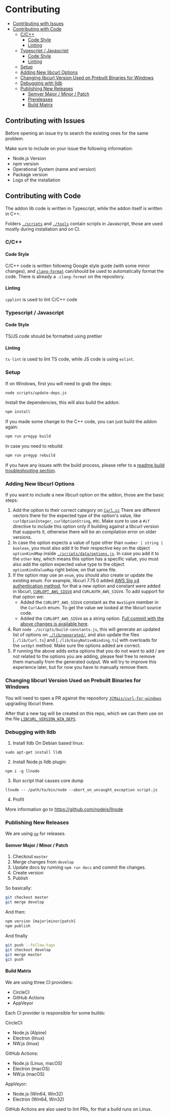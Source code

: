 # Contributing<!-- omit in toc -->

- [Contributing with Issues](#contributing-with-issues)
- [Contributing with Code](#contributing-with-code)
  - [C/C++](#cc)
    - [Code Style](#code-style)
    - [Linting](#linting)
  - [Typescript / Javascript](#typescript--javascript)
    - [Code Style](#code-style-1)
    - [Linting](#linting-1)
  - [Setup](#setup)
  - [Adding New libcurl Options](#adding-new-libcurl-options)
  - [Changing libcurl Version Used on Prebuilt Binaries for Windows](#changing-libcurl-version-used-on-prebuilt-binaries-for-windows)
  - [Debugging with lldb](#debugging-with-lldb)
  - [Publishing New Releases](#publishing-new-releases)
    - [Semver Major / Minor / Patch](#semver-major--minor--patch)
    - [Prereleases](#prereleases)
    - [Build Matrix](#build-matrix)

## Contributing with Issues

Before opening an issue try to search the existing ones for the same problem.

Make sure to include on your issue the following information:

- Node.js Version
- npm version
- Operational System (name and version)
- Package version
- Logs of the installation

## Contributing with Code

The addon lib code is written in Typescript, while the addon itself is written in C++.

Folders [`./scripts`](./scripts) and [`./tools`](./tools) contain scripts in Javascript, those are used mostly during installation and on CI.

### C/C++

#### Code Style

C/C++ code is written following Google style guide (with some minor changes), and [`clang-format`](https://clang.llvm.org/docs/ClangFormat.html) can/should be used to automatically format the code. There is already a `.clang-format` on the repository.

#### Linting

`cpplint` is used to lint C/C++ code

### Typescript / Javascript

#### Code Style

TS/JS code should be formatted using prettier

#### Linting

`ts-lint` is used to lint TS code, while JS code is using `eslint`.

### Setup

If on Windows, first you will need to grab the deps:

```sh
node scripts/update-deps.js
```

Install the dependencies, this will also build the addon:

```sh
npm install
```

If you made some change to the C++ code, you can just build the addon again:

```sh
npm run pregyp build
```

In case you need to rebuild:

```sh
npm run pregyp rebuild
```

If you have any issues with the build process, please refer to a [readme build troubleshooting section](https://github.com/JCMais/node-libcurl#important-notes-on-prebuilt-binaries--direct-installation).

### Adding New libcurl Options

If you want to include a new libcurl option on the addon, those are the basic steps:

1. Add the option to their correct category on [`Curl.cc`](./src/Curl.cc)
   There are different vectors there for the expected type of the option's value, like `curlOptionInteger`, `curlOptionString`, etc.
   Make sure to use a `#if` directive to include this option only if building against a libcurl version that supports it, otherwise there will be an compilation error on older versions.
2. In case the option expects a value of type other than `number | string | boolean`, you must also add it to their respective key on the object `optionKindMap` inside [`./scripts/data/options.js`](./scripts/data/options.js). In case you add it to the `other` key, which means this option has a specific value, you must also add the option expected value type to the object `optionKindValueMap` right below, on that same file.
3. If the option may use an `enum`, you should also create or update the existing enum. For example, libcurl 7.75.0 added [AWS Sig v4 authentication method](https://curl.se/bug/?i=5703), for that a new option and constant were added in libcurl, [`CURLOPT_AWS_SIGV4`](https://curl.se/libcurl/c/CURLOPT_AWS_SIGV4.html) and `CURLAUTH_AWS_SIGV4`. To add support for that option we:
   - Added the `CURLOPT_AWS_SIGV4` constant as the `AwsSigV4` member in the `CurlAuth` enum. To get the value we looked at the libcurl source code.
   - Added the `CURLOPT_AWS_SIGV4` as a string option.
  [Full commit with the above changes is available here](https://github.com/JCMais/node-libcurl/commit/a38dd73db6f47a11197b7e1550111cc8ffd9ec2b).
4. Run `node ./scripts/build-constants.js`, this will generate an updated list of options on [`./lib/generated/`](./lib/generated), and also update the files [`./lib/Curl.ts`] and [`./lib/EasyNativeBinding.ts`] with overloads for the `setOpt` method. Make sure the options added are correct.
5. If running the above adds extra options that you do not want to add / are not related to the options you are adding, please feel free to remove them manually from the generated output. We will try to improve this experience later, but for now you have to manually remove them.

### Changing libcurl Version Used on Prebuilt Binaries for Windows

You will need to open a PR against the repository [`JCMais/curl-for-windows`](https://github.com/JCMais/curl-for-windows/) upgrading libcurl there.

After that a new tag will be created on this repo, which we can them use on the file [`LIBCURL_VERSION_WIN_DEPS`](./LIBCURL_VERSION_WIN_DEPS).

### Debugging with lldb

1. Install lldb
On Debian based linux:

```
sudo apt-get install lldb
```

2. Install Node.js lldb plugin:

```
npm i -g llnode
```

3. Run script that causes core dump

```
llnode -- /path/to/bin/node --abort_on_uncaught_exception script.js
```

4. Profit

More information go to <https://github.com/nodejs/llnode>

### Publishing New Releases

We are using [`np`](https://github.com/sindresorhus/np) for releases.

#### Semver Major / Minor / Patch

1. Checkout `master`
2. Merge changes from `develop`
3. Update docs by running `npm run docs` and commit the changes.
4. Create version
5. Publish

So basically:

```bash
git checkout master
git merge develop
```

And then:

```bash
npm version [major|minor|patch]
npm publish
```

And finally

```bash
git push --follow-tags
git checkout develop
git merge master
git push
```

#### Build Matrix

We are using three CI providers:

- CircleCI
- GitHub Actions
- AppVeyor

Each CI provider is responsible for some builds:

CircleCI:

- Node.js (Alpine)
- Electron (linux)
- NW.js (linux)

GitHub Actions:

- Node.js (Linux, macOS)
- Electron (macOS)
- NW.js (macOS)

AppVeyor:

- Node.js (Win64, Win32)
- Electron (Win64, Win32)

GitHub Actions are also used to lint PRs, for that a build runs on Linux.
